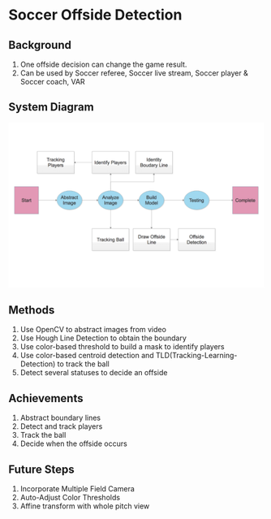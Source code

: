 # Soccer Offside Detection

## Background
1. One offside decision can change the game result.
2. Can be used by Soccer referee, Soccer live stream, Soccer player & Soccer coach, VAR

## System Diagram
![System Diagram](/Final_version/material/System.png)

## Methods
1. Use OpenCV to abstract images from video
2. Use Hough Line Detection to obtain the boundary 
3. Use color-based threshold to build a mask to identify players
4. Use color-based centroid detection and TLD(Tracking-Learning-Detection) to track the ball
5. Detect several statuses to decide an offside

## Achievements
1. Abstract boundary lines
2. Detect and track players
3. Track the ball
4. Decide when the offside occurs

## Future Steps
1. Incorporate Multiple Field Camera
2. Auto-Adjust Color Thresholds
3. Affine transform with whole pitch view


